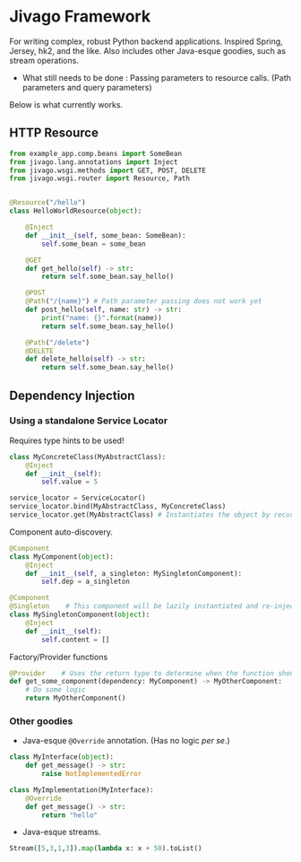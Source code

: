 # Jivago Framework
For writing complex, robust Python backend applications. Inspired Spring, Jersey, hk2, and the like. Also includes other Java-esque goodies, such as stream operations.

- What still needs to be done : Passing parameters to resource calls. (Path parameters and query parameters)

Below is what currently works.
## HTTP Resource
```python
from example_app.comp.beans import SomeBean
from jivago.lang.annotations import Inject
from jivago.wsgi.methods import GET, POST, DELETE
from jivago.wsgi.router import Resource, Path


@Resource("/hello")
class HelloWorldResource(object):

    @Inject
    def __init__(self, some_bean: SomeBean):
        self.some_bean = some_bean

    @GET
    def get_hello(self) -> str:
        return self.some_bean.say_hello()

    @POST
    @Path("/{name}") # Path parameter passing does not work yet
    def post_hello(self, name: str) -> str:
        print("name: {}".format(name))
        return self.some_bean.say_hello()

    @Path("/delete")
    @DELETE
    def delete_hello(self) -> str:
        return self.some_bean.say_hello()

```
## Dependency Injection

### Using a standalone Service Locator
Requires type hints to be used!
```python
class MyConcreteClass(MyAbstractClass):
    @Inject
    def __init__(self):
        self.value = 5

service_locator = ServiceLocator()
service_locator.bind(MyAbstractClass, MyConcreteClass)
service_locator.get(MyAbstractClass) # Instantiates the object by recursively injecting constructor dependencies.
```
Component auto-discovery.
```python
@Component
class MyComponent(object):
    @Inject
    def __init__(self, a_singleton: MySingletonComponent):
        self.dep = a_singleton

@Component
@Singleton    # This component will be lazily instantiated and re-injected.
class MySingletonComponent(object):
    @Inject
    def __init__(self):
        self.content = []
```
Factory/Provider functions
```python
@Provider    # Uses the return type to determine when the function should be called.
def get_some_component(dependency: MyComponent) -> MyOtherComponent:
    # Do some logic
    return MyOtherComponent()
```

### Other goodies
- Java-esque `@Override` annotation. (Has no logic _per se_.)
```python
class MyInterface(object):
    def get_message() -> str:
        raise NotImplementedError

class MyImplementation(MyInterface):
    @Override
    def get_message() -> str:
        return "hello"
```
+ Java-esque streams.
```python
Stream([5,3,1,3]).map(lambda x: x + 50).toList()
```
